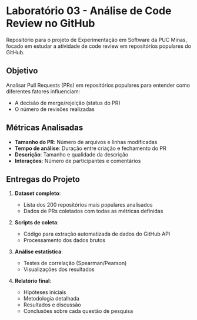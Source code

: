 # Laboratório 03 - Análise de Code Review no GitHub

Repositório para o projeto de Experimentação em Software da PUC Minas, focado em estudar a atividade de code review em repositórios populares do GitHub.

## Objetivo

Analisar Pull Requests (PRs) em repositórios populares para entender como diferentes fatores influenciam:
- A decisão de merge/rejeição (status do PR)
- O número de revisões realizadas

## Métricas Analisadas

- **Tamanho do PR**: Número de arquivos e linhas modificadas
- **Tempo de análise**: Duração entre criação e fechamento do PR
- **Descrição**: Tamanho e qualidade da descrição
- **Interações**: Número de participantes e comentários

## Entregas do Projeto

1. **Dataset completo**:
   - Lista dos 200 repositórios mais populares analisados
   - Dados de PRs coletados com todas as métricas definidas

2. **Scripts de coleta**:
   - Código para extração automatizada de dados do GitHub API
   - Processamento dos dados brutos

3. **Análise estatística**:
   - Testes de correlação (Spearman/Pearson)
   - Visualizações dos resultados

4. **Relatório final**:
   - Hipóteses iniciais
   - Metodologia detalhada
   - Resultados e discussão
   - Conclusões sobre cada questão de pesquisa